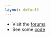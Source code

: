 ```yaml
---
layout: default
---
```



- Visit the [forums](http://wateranalytics.org/community)
- See some [code](http://community.wateranalytics.org)
